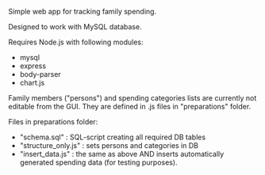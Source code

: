 Simple web app for tracking family spending.

Designed to work with MySQL database.

Requires Node.js with following  modules:
- mysql
- express
- body-parser
- chart.js

Family members ("persons") and spending categories lists are currently not editable from the GUI. They are defined in .js files in "preparations" folder.

Files in preparations folder:
- "schema.sql" : SQL-script creating all required DB tables
- "structure_only.js" : sets persons and categories in DB
- "insert_data.js" : the same as above AND inserts automatically generated spending data (for testing purposes).